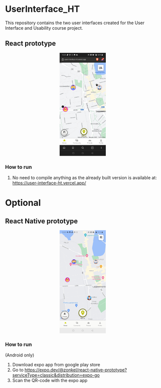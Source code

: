 # UserInterface_HT

This repository contains the two user interfaces created for the User Interface and Usability course project.

## React prototype

<p align="center">
  <img src="UI-images/React.jpg" width="150" title="React user interface">
</p>

### How to run
1. No need to compile anything as the already built version is available at: https://user-interface-ht.vercel.app/


# Optional
## React Native prototype

<p align="center">
  <img src="UI-images/React-native.jpg" width="150" title="React user interface">
</p>

### How to run
(Android only)
1. Download expo app from google play store 
2. Go to https://expo.dev/@zonkel/react-native-prototype?serviceType=classic&distribution=expo-go
3. Scan the QR-code with the expo app